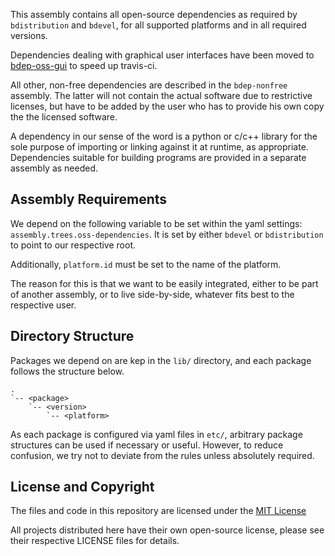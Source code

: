 This assembly contains all open-source dependencies as required by `bdistribution` and `bdevel`, for all supported platforms and in all required versions.

Dependencies dealing with graphical user interfaces have been moved to [bdep-oss-gui](https://github.com/Byron/bdep-oss-gui) to speed up travis-ci.

All other, non-free dependencies are described in the `bdep-nonfree` assembly. The latter will not contain the actual software due to restrictive licenses, but have to be added by the user who has to provide his own copy the the licensed software.

A dependency in our sense of the word is a python or c/c++ library for the sole purpose of importing or linking against it at runtime, as appropriate. Dependencies suitable for building programs are provided in a separate assembly as needed.

## Assembly Requirements

We depend on the following variable to be set within the yaml settings: `assembly.trees.oss-dependencies`. It is set by either `bdevel` or `bdistribution` to point to our respective root.

Additionally, `platform.id` must be set to the name of the platform.

The reason for this is that we want to be easily integrated, either to be part of another assembly, or to live side-by-side, whatever fits best to the respective user.

## Directory Structure

Packages we depend on are kep in the `lib/` directory, and each package follows the structure below.

```
.
`-- <package>
    `-- <version>
        `-- <platform>
```

As each package is configured via yaml files in `etc/`, arbitrary package structures can be used if necessary or useful. However, to reduce confusion, we try not to deviate from the rules unless absolutely required.

## License and Copyright

The files and code in this repository are licensed under the [MIT License](http://opensource.org/licenses/MIT)

All projects distributed here have their own open-source license, please see their respective LICENSE files for details.